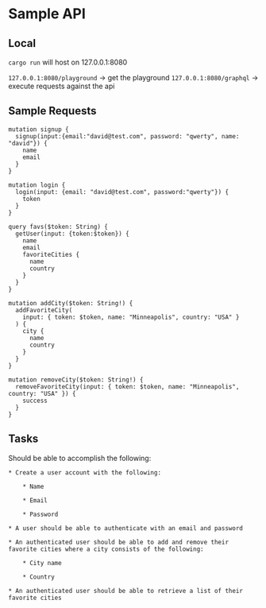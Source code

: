 
# Sample API

## Local 
`cargo run` will host on 127.0.0.1:8080

`127.0.0.1:8080/playground` -> get the playground
`127.0.0.1:8080/graphql` -> execute requests against the api

## Sample Requests

```
mutation signup {
  signup(input:{email:"david@test.com", password: "qwerty", name: "david"}) {
    name
    email
  }
}

mutation login {
  login(input: {email: "david@test.com", password:"qwerty"}) {
    token
  }
}

query favs($token: String) {
  getUser(input: {token:$token}) {
    name
    email
    favoriteCities {
      name
      country
    }
  }
}

mutation addCity($token: String!) {
  addFavoriteCity(
    input: { token: $token, name: "Minneapolis", country: "USA" }
  ) {
    city {
      name
      country
    }
  }
}

mutation removeCity($token: String!) {
  removeFavoriteCity(input: { token: $token, name: "Minneapolis", country: "USA" }) {
    success
  }
}

```

## Tasks
Should be able to accomplish the following:

    * Create a user account with the following:
    
        * Name
        
        * Email
        
        * Password
        
    * A user should be able to authenticate with an email and password
        
    * An authenticated user should be able to add and remove their favorite cities where a city consists of the following:
    
        * City name
        
        * Country
        
    * An authenticated user should be able to retrieve a list of their favorite cities
